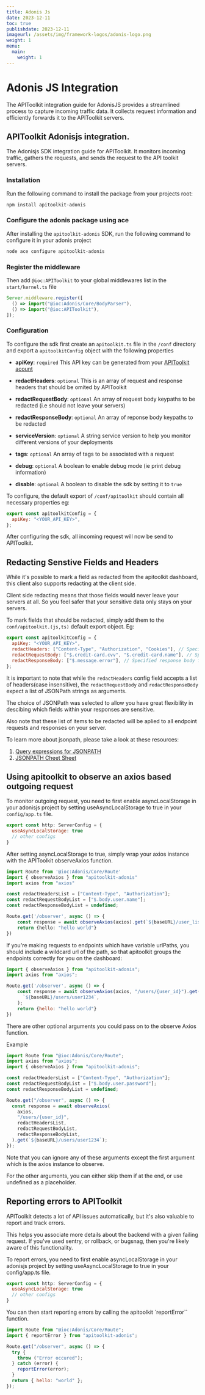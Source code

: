 ```yaml
---
title: Adonis Js
date: 2023-12-11
toc: true
publishdate: 2023-12-11
imageurl: /assets/img/framework-logos/adonis-logo.png
weight: 1
menu:
  main:
    weight: 1
---
```


# Adonis JS Integration 

The APIToolkit integration guide for AdonisJS provides a streamlined process to
capture incoming traffic data. It collects request information and efficiently
forwards it to the APIToolkit servers.

## APIToolkit Adonisjs integration.

The Adonisjs SDK integration guide for APIToolkit. It monitors incoming traffic,
gathers the requests, and sends the request to the API toolkit servers.

### Installation

Run the following command to install the package from your projects root:

```sh
npm install apitoolkit-adonis
```

### Configure the adonis package using ace

After installing the `apitoolkit-adonis` SDK, run the following command to
configure it in your adonis project

```bash
node ace configure apitoolkit-adonis
```

### Register the middleware

Then add `@ioc:APIToolkit` to your global middlewares list in the
`start/kernel.ts` file

```js
Server.middleware.register([
  () => import("@ioc:Adonis/Core/BodyParser"),
  () => import("@ioc:APIToolkit"),
]);
```

### Configuration

To configure the sdk first create an `apitoolkit.ts` file in the `/conf`
directory and export a `apitoolkitConfig` object with the following properties

- **apiKey**: `required` This API key can be generated from your
  [APIToolkit acount](https://app.apitoolkit.io)
  
- **redactHeaders**: `optional` This is an array of request and response headers
  that should be omited by APIToolkit
  
- **redactRequestBody**: `optional` An array of request body keypaths to be
  redacted (i.e should not leave your servers)
  
- **redactResponseBody**: `optional` An array of reponse body keypaths to be
  redacted
  
- **serviceVersion**: `optional` A string service version to help you monitor
  different versions of your deployments
  
- **tags**: `optional` An array of tags to be associated with a request
  
- **debug**: `optional` A boolean to enable debug mode (ie print debug
  information)
  
- **disable**: `optional` A boolean to disable the sdk by setting it to `true`

To configure, the default export of `/conf/apitoolkit` should contain all
necessary properties eg:

```js
export const apitoolkitConfig = {
  apiKey: "<YOUR_API_KEY>",
};
```

After configuring the sdk, all incoming request will now be send to APIToolkit.

## Redacting Senstive Fields and Headers

While it's possible to mark a field as redacted from the apitoolkit dashboard,
this client also supports redacting at the client side.

Client side redacting
means that those fields would never leave your servers at all. So you feel safer
that your sensitive data only stays on your servers.

To mark fields that should be redacted, simply add them to the
`conf/apitoolkit.(js,ts)` default export object. Eg:

```js
export const apitoolkitConfig = {
  apiKey: "<YOUR_API_KEY>",
  redactHeaders: ["Content-Type", "Authorization", "Cookies"], // Specified headers will be redacted
  redactRequestBody: ["$.credit-card.cvv", "$.credit-card.name"], // Specified request bodies fields will be redacted
  redactResponseBody: ["$.message.error"], // Specified response body fields will be redacted
};
```

It is important to note that while the `redactHeaders` config field accepts a
list of headers(case insensitive), the `redactRequestBody` and
`redactResponseBody` expect a list of JSONPath strings as arguments.

The choice of JSONPath was selected to allow you have great flexibility in
descibing which fields within your responses are sensitive. 

Also note that these list of items to be redacted will be aplied to all endpoint requests and
responses on your server. 

To learn more about jsonpath, please take a look at these resources:

1. [Query expressions for JSONPATH](https://ietf-wg-jsonpath.github.io/draft-ietf-jsonpath-base/draft-ietf-jsonpath-base.html)
2. [JSONPATH Cheet Sheet](https://lzone.de/cheat-sheet/JSONPath)
   

## Using apitoolkit to observe an axios based outgoing request

To monitor outgoing request, you need to first enable asyncLocalStorage in your adonisjs project by setting useAsyncLocalStorage to true in your `config/app.ts` file.

```js
export const http: ServerConfig = {
  useAsyncLocalStorage: true
  // other configs
}
```

After setting asyncLocalStorage to true, simply wrap your axios instance with the APIToolkit observeAxios function.

```ts
import Route from '@ioc:Adonis/Core/Route'
import { observeAxios } from "apitoolkit-adonis"
import axios from "axios"

const redactHeadersList = ["Content-Type", "Authorization"];
const redactRequestBodyList = ["$.body.user.name"];
const redactResponseBodyList = undefined;

Route.get('/observer', async () => {
    const response = await observeAxios(axios).get(`${baseURL}/user_list/active`);
    return {hello: "hello world"}
})
```

If you're making requests to endpoints which have variable urlPaths, you should
include a wildcard url of the path, so that apitoolkit groups the endpoints
correctly for you on the dashboard:

```js
import { observeAxios } from "apitoolkit-adonis";
import axios from "axios";

Route.get('/observer', async () => {
    const response = await observeAxios(axios, "/users/{user_id}").get(
      `${baseURL}/users/user1234`,
    );
    return {hello: "hello world"}
})
```

There are other optional arguments you could pass on to the observe Axios
function. 

Example

```js
import Route from "@ioc:Adonis/Core/Route";
import axios from "axios";
import { observeAxios } from "apitoolkit-adonis";

const redactHeadersList = ["Content-Type", "Authorization"];
const redactRequestBodyList = ["$.body.user.password"];
const redactResponseBodyList = undefined;

Route.get("/observer", async () => {
  const response = await observeAxios(
    axios,
    "/users/{user_id}",
    redactHeadersList,
    redactRequestBodyList,
    redactResponseBodyList,
  ).get(`${baseURL}/users/user1234`);
});
```

Note that you can ignore any of these arguments except the first argument which is the axios instance to observe. 

For the other arguments, you can either skip them if at the end, or use undefined as a placeholder.

## Reporting errors to APIToolkit

APIToolkit detects a lot of API issues automatically, but it's also valuable to report and track errors. 

This helps you associate more details about the backend with a given failing request. If you've used sentry, or rollback, or bugsnag, then you're likely aware of this functionality.

To report errors, you need to first enable asyncLocalStorage in your adonisjs project by setting useAsyncLocalStorage to true in your config/app.ts file.

```js
export const http: ServerConfig = {
  useAsyncLocalStorage: true
  // other configs
}
```

You can then start reporting errors by calling the apitoolkit `reportError`` function.

```js
import Route from "@ioc:Adonis/Core/Route";
import { reportError } from "apitoolkit-adonis";

Route.get("/observer", async () => {
  try {
    throw ("Error occured");
  } catch (error) {
    reportError(error);
  }
  return { hello: "world" };
});
```


